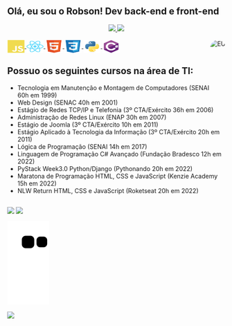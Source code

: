 ## Olá, eu sou o Robson! Dev back-end e front-end
<div align="center">
  <a href="https://github.com/DevAvagliano">
  <img height="180em" src="https://github-readme-stats.vercel.app/api?username=DevAvagliano&show_icons=true&theme=dracula&include_all_commits=true&count_private=true"/>
  <img height="180em" src="https://github-readme-stats.vercel.app/api/top-langs/?username=DevAvagliano&layout=compact&langs_count=7&theme=dracula"/>
</div>

<div style="display: inline_block"><br>
  <img align="center" alt="Java Script" height="30" width="40" src="https://raw.githubusercontent.com/devicons/devicon/master/icons/javascript/javascript-plain.svg">
  <img align="center" alt="React" height="30" width="40" src="https://raw.githubusercontent.com/devicons/devicon/master/icons/react/react-original.svg">
  <img align="center" alt="HTML5" height="30" width="40" src="https://raw.githubusercontent.com/devicons/devicon/master/icons/html5/html5-original.svg">
  <img align="center" alt="CSS3" height="30" width="40" src="https://raw.githubusercontent.com/devicons/devicon/master/icons/css3/css3-original.svg">
  <img align="center" alt="Python" height="30" width="40" src="https://raw.githubusercontent.com/devicons/devicon/master/icons/python/python-original.svg">
  <img align="center" alt="Rafa-Csharp" height="30" width="40" src="https://raw.githubusercontent.com/devicons/devicon/master/icons/csharp/csharp-original.svg">
  <a href="https://www.99freelas.com.br/user/robson-avagliano" target="_blank"><img align="right" alt="EU" height="150" style="border-radius:50px;" src="https://avatars.githubusercontent.com/u/104702340?s=96&v=4"></a>
 
</div>

## Possuo os seguintes cursos na área de TI:
  - Tecnologia em Manutenção e Montagem de Computadores (SENAI 60h em 1999)
  - Web Design (SENAC 40h em 2001) 
  - Estágio de Redes TCP/IP e Telefonia (3º CTA/Exército 36h em 2006)
  - Administração de Redes Linux (ENAP 30h em 2007)
  - Estágio de Joomla (3º CTA/Exército 10h em 2011)
  - Estágio Aplicado à Tecnologia da Informação (3º CTA/Exército 20h em 2011)
  - Lógica de Programação (SENAI 14h em 2017)
  - Linguagem de Programação C# Avançado (Fundação Bradesco 12h em 2022)
  - PyStack Week3.0 Python/Django (Pythonando 20h em 2022)
  - Maratona de Programação HTML, CSS e JavaScript (Kenzie Academy 15h em 2022)
  - NLW Return HTML, CSS e JavaScript (Roketseat 20h em 2022)
  
  ##
<div>
    <a href = "mailto:robson.avagliano@gmail.com"><img src="https://img.shields.io/badge/-Gmail-%23333?style=for-the-badge&logo=gmail&logoColor=white" target="_blank"></a>
    <a href="https://www.linkedin.com/in/robson-rodrigues-5687a341" target="_blank"><img src="https://img.shields.io/badge/-LinkedIn-%230077B5?style=for-the-badge&logo=linkedin&logoColor=white" target="_blank"></a>
   

  ![Snake animation](https://github.com/rafaballerini/rafaballerini/blob/output/github-contribution-grid-snake.svg)
</div>
  
  ![](https://estruyf-github.azurewebsites.net/api/VisitorHit?user=DevAvagliano&repo=DevAvagliano&countColorcountColor)

